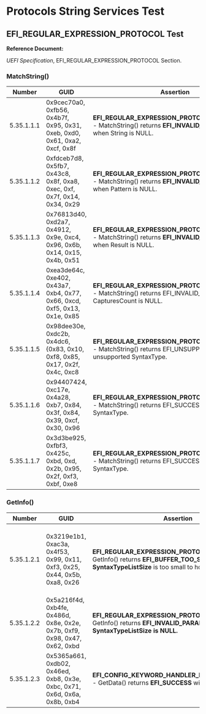 # Protocols String Services Test

## EFI_REGULAR_EXPRESSION_PROTOCOL Test

**Reference Document:**

*UEFI Specification*, EFI_REGULAR_EXPRESSION_PROTOCOL Section.

### MatchString()

| Number | GUID | Assertion | Test Description |
|----|----|----|----|
| 5.35.1.1.1 | 0x9cec70a0, 0xfb56, 0x4b7f, 0x95, 0x31, 0xeb, 0xd0, 0x61, 0xa2, 0xcf, 0x8f | **EFI_REGULAR_EXPRESSION_PROTOCOL.MatchString()** - MatchString() returns **EFI_INVALID_PARAMETER** when String is NULL. | 1\. Call **MatchString()** when String is **NULL**, the return status should be **EFI_INVALID_PARAMETER**. |
| 5.35.1.1.2 | 0xfdceb7d8, 0x5fb7, 0x43c8, 0x8f, 0xa8, 0xec, 0xf, 0x7f, 0x14, 0x34, 0x29 | **EFI_REGULAR_EXPRESSION_PROTOCOL.MatchString()** - MatchString() returns **EFI_INVALID_PARAMETER** when Pattern is NULL. | 1\. Call **MatchString()** when Pattern is **NULL**, the return status should be **EFI_INVALID_PARAMETER**. |
| 5.35.1.1.3 | 0x76813d40, 0xd2a7, 0x4912, 0x9e, 0xc4, 0x96, 0x6b, 0x14, 0x15, 0x4b, 0x51 | **EFI_REGULAR_EXPRESSION_PROTOCOL.MatchString()** - MatchString() returns **EFI_INVALID_PARAMETER** when Result is NULL. | 1\. Call **MatchString()** when Result is **NULL**, the return status should be **EFI_INVALID_PARAMETER**. |
| 5.35.1.1.4 | 0xea3de64c, 0xe402, 0x43a7, 0xb4, 0x77, 0x66, 0xcd, 0xf5, 0x13, 0x1e, 0x85 | **EFI_REGULAR_EXPRESSION_PROTOCOL.MatchString()** - MatchString() returns EFI_INVALID_PARAMETER when CapturesCount is NULL. | 1\. Call **MatchString()** when CapturesCount is **NULL**, the return status should be **EFI_INVALID_PARAMETER**. |
| 5.35.1.1.5 | 0x98dee30e, 0xdc2b, 0x4dc6, {0x83, 0x10, 0xf8, 0x85, 0x17, 0x2f, 0x4c, 0xc8 | **EFI_REGULAR_EXPRESSION_PROTOCOL.MatchString()** - MatchString() returns EFI_UNSUPPORTED with unsupported SyntaxType. | 1\. Call MatchString() with unsupported SyntaxType, the return status should be EFI_UNSUPPORTED. |
| 5.35.1.1.6 | 0x94407424, 0xc17e, 0x4a28, 0xb7, 0x84, 0x3f, 0x84, 0x39, 0xcf, 0x30, 0x96 | **EFI_REGULAR_EXPRESSION_PROTOCOL.MatchString()** - MatchString() returns EFI_SUCCESS with all supported SyntaxType. | 1\. Call **MatchString()** with all supported **SyntaxType**, the return status should be **EFI_SUCCESS**. |
| 5.35.1.1.7 | 0x3d3be925, 0xfbf3, 0x425c, 0xbd, 0xd, 0x2b, 0x95, 0x2f, 0xf3, 0xbf, 0xe8 | **EFI_REGULAR_EXPRESSION_PROTOCOL.MatchString()** - MatchString() returns EFI_SUCCESS with default SyntaxType. | 1\. Call **MatchString()** with default **SyntaxType**, the return status should be **EFI_SUCCESS**. |


### GetInfo()

| Number | GUID | Assertion | Test Description |
|----|----|----|----|
| 5.35.1.2.1 | 0x3219e1b1, 0xac3a, 0x4f53, 0x99, 0x11, 0xf3, 0x25, 0x44, 0x5b, 0xa8, 0x26 | **EFI_REGULAR_EXPRESSION_PROTOCOL.GetInfo()** - GetInfo() returns **EFI_BUFFER_TOO_SMALL** when **SyntaxTypeListSize** is too small to hold the result. | 1\. Call **GetInfo()** when **SyntaxTypeListSize** is too small to hold the result, the return status should be **EFI_BUFFER_TOO_SMALL**. The outputted **SyntaxTypeListSize** should be the multiple of size of **EFI_REGEX_SYNTAX_TYPE.** |
| 5.35.1.2.2 | 0x5a216f4d, 0xb4fe, 0x486d, 0x8e, 0x2e, 0x7b, 0xf9, 0x98, 0x47, 0x62, 0xbd | **EFI_REGULAR_EXPRESSION_PROTOCOL.GetInfo()** - GetInfo() returns **EFI_INVALID_PARAMETER** when **SyntaxTypeListSize is NULL.** | 1\. Call **GetInfo()** when **SyntaxTypeListSize is NULL**, the return status should be **EFI_INVALID_PARAMETER.** |
| 5.35.1.2.3 | 0x5365a661, 0xdb02, 0x46ed, 0xb8, 0x3e, 0xbc, 0x71, 0x6d, 0x6a, 0x8b, 0xb4 | **EFI_CONFIG_KEYWORD_HANDLER_PROTOCOL.GetData()** - GetData() returns **EFI_SUCCESS** with valid parameters. | 1\. Call **GetInfo()** with valid parameters, the return status should be **EFI_SUCCESS**. The outputted **SyntaxTypeListSize** should be same as the input size. |

